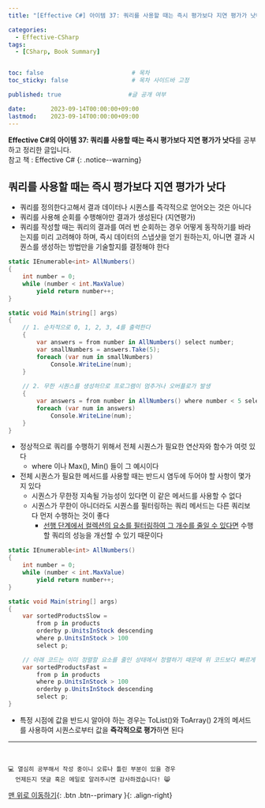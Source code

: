 ```yaml
---
title: "[Effective C#] 아이템 37: 쿼리를 사용할 때는 즉시 평가보다 지연 평가가 낫다"

categories:
  - Effective-CSharp
tags:
  - [CSharp, Book Summary]


toc: false                         # 목차
toc_sticky: false                  # 목차 사이드바 고정

published: true                   #글 공개 여부

date:       2023-09-14T00:00:00+09:00
lastmod:    2023-09-14T00:00:00+09:00
---
```


<!-- description : 25자에서 160자 사이 -->
**Effective C#의 아이템 37: 쿼리를 사용할 때는 즉시 평가보다 지연 평가가 낫다**를 공부하고 정리한 글입니다.<br>
참고 책 : Effective C#
{: .notice--warning}

## 쿼리를 사용할 때는 즉시 평가보다 지연 평가가 낫다

- 쿼리를 정의한다고해서 결과 데이터나 시퀀스를 즉각적으로 얻어오는 것은 아니다
- 쿼리를 사용해 순회를 수행해야만 결과가 생성된다 (지연평가)
- 쿼리를 작성할 때는 쿼리의 결과를 여러 번 순회하는 경우 어떻게 동작하기를 바라는지를 미리 고려해야 하며, 즉시 데이터의 스냅샷을 얻기 원하는지, 아니면 결과 시퀀스를 생성하는 방법만을 기술할지를 결정해야 한다

```c#
static IEnumerable<int> AllNumbers()
{
    int number = 0;
    while (number < int.MaxValue)
        yield return number++;
}

static void Main(string[] args)
{
    // 1. 순차적으로 0, 1, 2, 3, 4를 출력한다 
    {
        var answers = from number in AllNumbers() select number;
        var smallNumbers = answers.Take(5);
        foreach (var num in smallNumbers)
            Console.WriteLine(num);
    }
    
    // 2. 무한 시퀀스를 생성하므로 프로그램이 멈추거나 오버플로가 발생
    {
        var answers = from number in AllNumbers() where number < 5 select number;
        foreach (var num in answers)
            Console.WriteLine(num);
    }
}
```

- 정상적으로 쿼리를 수행하기 위해서 전체 시퀀스가 필요한 연산자와 함수가 여럿 있다
  - where 이나 Max(), Min() 들이 그 예시이다
- 전체 시퀀스가 필요한 메서드를 사용할 때는 반드시 염두에 두어야 할 사항이 몇가지 있다
  - 시퀀스가 무한정 지속될 가능성이 있다면 이 같은 메서드를 사용할 수 없다
  - 시퀀스가 무한이 아니더라도 시퀀스를 필터링하는 쿼리 메서드는 다른 쿼리보다 먼저 수행하는 것이 좋다
    - <u>선행 단계에서 컬렉션의 요소를 필터링하여 그 개수를 줄일 수 있다면</u> 수행할 쿼리의 성능을 개선할 수 있기 때문이다

```c#
static IEnumerable<int> AllNumbers()
{
    int number = 0;
    while (number < int.MaxValue)
        yield return number++;
}

static void Main(string[] args)
{
    var sortedProductsSlow = 
        from p in products
        orderby p.UnitsInStock descending
        where p.UnitsInStock > 100
        select p;

    // 아래 코드는 이미 정렬할 요소를 줄인 상태에서 정렬하기 때문에 위 코드보다 빠르게 수행된다
    var sortedProductsFast = 
        from p in products
        where p.UnitsInStock > 100
        orderby p.UnitsInStock descending
        select p;
}
```

- 특정 시점에 값을 반드시 알아야 하는 경우는 ToList()와 ToArray() 2개의 메서드를 사용하여 시퀀스로부터 값을 **즉각적으로 평가**하면 된다

***
<br>

    💻 열심히 공부해서 작성 중이니 오류나 틀린 부분이 있을 경우 
      언제든지 댓글 혹은 메일로 알려주시면 감사하겠습니다! 😸


[맨 위로 이동하기](#){: .btn .btn--primary }{: .align-right}